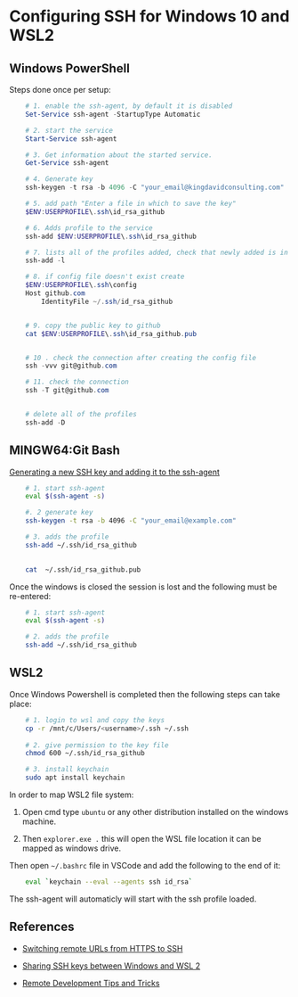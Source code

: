 # Configuring SSH for Windows 10 and WSL2

## Windows PowerShell

Steps done once per setup:

```powershell
    # 1. enable the ssh-agent, by default it is disabled
    Set-Service ssh-agent -StartupType Automatic

    # 2. start the service
    Start-Service ssh-agent

    # 3. Get information about the started service.
    Get-Service ssh-agent

    # 4. Generate key
    ssh-keygen -t rsa -b 4096 -C "your_email@kingdavidconsulting.com"

    # 5. add path "Enter a file in which to save the key"
    $ENV:USERPROFILE\.ssh\id_rsa_github

    # 6. Adds profile to the service
    ssh-add $ENV:USERPROFILE\.ssh\id_rsa_github

    # 7. lists all of the profiles added, check that newly added is in the list.
    ssh-add -l

    # 8. if config file doesn't exist create
    $ENV:USERPROFILE\.ssh\config
    Host github.com
        IdentityFile ~/.ssh/id_rsa_github


    # 9. copy the public key to github
    cat $ENV:USERPROFILE\.ssh\id_rsa_github.pub


    # 10 . check the connection after creating the config file
    ssh -vvv git@github.com

    # 11. check the connection
    ssh -T git@github.com


    # delete all of the profiles
    ssh-add -D
```

## MINGW64:Git Bash
[Generating a new SSH key and adding it to the ssh-agent](https://help.github.com/en/github/authenticating-to-github/generating-a-new-ssh-key-and-adding-it-to-the-ssh-agent)
```bash
    # 1. start ssh-agent
    eval $(ssh-agent -s)

    #. 2 generate key
    ssh-keygen -t rsa -b 4096 -C "your_email@example.com"

    # 3. adds the profile
    ssh-add ~/.ssh/id_rsa_github

    
    cat  ~/.ssh/id_rsa_github.pub
```
Once the windows is closed the session is lost and the following must be re-entered:

```bash
    # 1. start ssh-agent
    eval $(ssh-agent -s)

    # 2. adds the profile
    ssh-add ~/.ssh/id_rsa_github
```



## WSL2

Once Windows Powershell is completed then the following steps can take place:

```bash
    # 1. login to wsl and copy the keys
    cp -r /mnt/c/Users/<username>/.ssh ~/.ssh
    
    # 2. give permission to the key file
    chmod 600 ~/.ssh/id_rsa_github

    # 3. install keychain
    sudo apt install keychain
```

In order to map WSL2 file system:

1. Open cmd type `ubuntu` or any other distribution installed on the windows machine.

2. Then `explorer.exe .` this will open the WSL file location it can be mapped as windows drive.

Then open `~/.bashrc` file in VSCode and add the following to the end of it:

```bash
    eval `keychain --eval --agents ssh id_rsa`
```

The ssh-agent will automaticly will start with the ssh profile loaded.

## References

- [Switching remote URLs from HTTPS to SSH](https://help.github.com/en/github/using-git/changing-a-remotes-url#switching-remote-urls-from-https-to-ssh)

- [Sharing SSH keys between Windows and WSL 2](https://devblogs.microsoft.com/commandline/sharing-ssh-keys-between-windows-and-wsl-2/)

- [Remote Development Tips and Tricks](https://code.visualstudio.com/docs/remote/troubleshooting#_setting-up-the-ssh-agent)